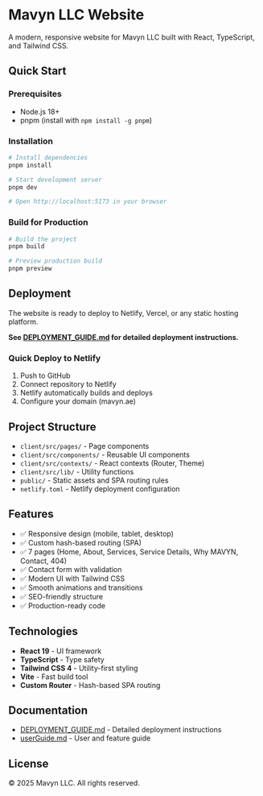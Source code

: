 # Mavyn LLC Website

A modern, responsive website for Mavyn LLC built with React, TypeScript, and Tailwind CSS.

## Quick Start

### Prerequisites
- Node.js 18+ 
- pnpm (install with `npm install -g pnpm`)

### Installation

```bash
# Install dependencies
pnpm install

# Start development server
pnpm dev

# Open http://localhost:5173 in your browser
```

### Build for Production

```bash
# Build the project
pnpm build

# Preview production build
pnpm preview
```

## Deployment

The website is ready to deploy to Netlify, Vercel, or any static hosting platform.

**See [DEPLOYMENT_GUIDE.md](./DEPLOYMENT_GUIDE.md) for detailed deployment instructions.**

### Quick Deploy to Netlify

1. Push to GitHub
2. Connect repository to Netlify
3. Netlify automatically builds and deploys
4. Configure your domain (mavyn.ae)

## Project Structure

- `client/src/pages/` - Page components
- `client/src/components/` - Reusable UI components
- `client/src/contexts/` - React contexts (Router, Theme)
- `client/src/lib/` - Utility functions
- `public/` - Static assets and SPA routing rules
- `netlify.toml` - Netlify deployment configuration

## Features

- ✅ Responsive design (mobile, tablet, desktop)
- ✅ Custom hash-based routing (SPA)
- ✅ 7 pages (Home, About, Services, Service Details, Why MAVYN, Contact, 404)
- ✅ Contact form with validation
- ✅ Modern UI with Tailwind CSS
- ✅ Smooth animations and transitions
- ✅ SEO-friendly structure
- ✅ Production-ready code

## Technologies

- **React 19** - UI framework
- **TypeScript** - Type safety
- **Tailwind CSS 4** - Utility-first styling
- **Vite** - Fast build tool
- **Custom Router** - Hash-based SPA routing

## Documentation

- [DEPLOYMENT_GUIDE.md](./DEPLOYMENT_GUIDE.md) - Detailed deployment instructions
- [userGuide.md](./userGuide.md) - User and feature guide

## License

© 2025 Mavyn LLC. All rights reserved.
